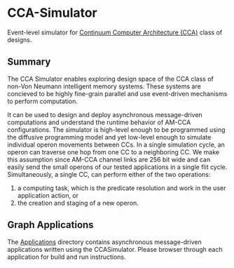 # CCA-Simulator
Event-level simulator for [Continuum Computer Architecture (CCA)](https://superfri.org/index.php/superfri/article/view/188) class of designs.

## Summary
The CCA Simulator enables exploring design space of the CCA class of non-Von Neumann intelligent memory systems. These systems are concieved to be highly fine-grain parallel and use event-driven mechanisms to perform computation.

It can be used to design and deploy asynchronous message-driven computations and understand the runtime behavior of AM-CCA configurations. The simulator is high-level enough to be programmed using the diffusive programming model and yet low-level enough to simulate individual operon movements between CCs. In a single simulation cycle, an operon can traverse one hop from one CC to a neighboring CC. We make this assumption since AM-CCA channel links are $256$ bit wide and can easily send the small operons of our tested applications in a single flit cycle. Simultaneously, a single CC, can perform either of the two operations: 
1. a computing task, which is the predicate resolution and work in the user application action, or
2. the creation and staging of a new operon.

## Graph Applications
The [Applications](/Applications/) directory contains asynchronous message-driven applications written using the CCASimulator. Please browser through each application for build and run instructions.

